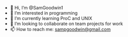 - 👋 Hi, I’m @SamGoodwin1
- 👀 I’m interested in programming
- 🌱 I’m currently learning ProC and UNIX
- 💞️ I’m looking to collaborate on team projects for work
- 📫 How to reach me: sampgoodwin@gmail.com

<!---
SamGoodwin1/SamGoodwin1 is a ✨ special ✨ repository because its `README.md` (this file) appears on your GitHub profile.
You can click the Preview link to take a look at your changes.
--->
